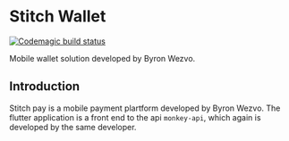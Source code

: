 # Stitch Wallet

[![Codemagic build status](https://api.codemagic.io/apps/5eca87c7261f344cac0055ba/5eca87c7261f344cac0055b9/status_badge.svg)](https://codemagic.io/apps/5eca87c7261f344cac0055ba/5eca87c7261f344cac0055b9/latest_build)

Mobile wallet solution developed by Byron Wezvo.

## Introduction

Stitch pay is a mobile payment plartform developed by Byron Wezvo. The flutter application is a front end to the api `monkey-api`, which again is developed by the same developer.
